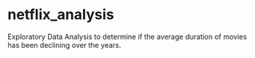 # netflix_analysis
Exploratory Data Analysis to determine if the average duration of movies has been declining over the years.
